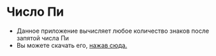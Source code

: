 # Число Пи
- Данное приложение вычисляет любое количество знаков после запятой числа Пи
- Вы можете скачать его, [нажав сюда.](https://github.com/vankad24/Number-Pi/raw/master/Number%20Pi.apk)
[](pi.jpg)
